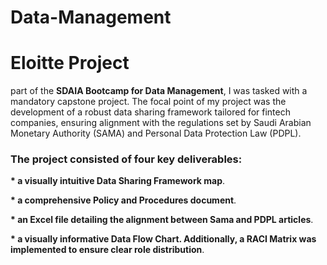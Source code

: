 # Data-Management

<h1>Eloitte Project </h1>
part of the <b>SDAIA Bootcamp for Data Management</b>, I was tasked with a mandatory capstone project. The focal point of my project was the development of a robust data sharing framework tailored for fintech companies, ensuring alignment with the regulations set by Saudi Arabian Monetary Authority (SAMA) and Personal Data Protection Law (PDPL). 

<h3>The project consisted of four key deliverables: </h3>

<b>* a visually intuitive Data Sharing Framework map</b>.

<b>* a comprehensive Policy and Procedures document</b>.

<b>* an Excel file detailing the alignment between Sama and PDPL articles</b>.  

<b>* a visually informative Data Flow Chart. Additionally, a RACI Matrix was implemented to ensure clear role distribution</b>.
